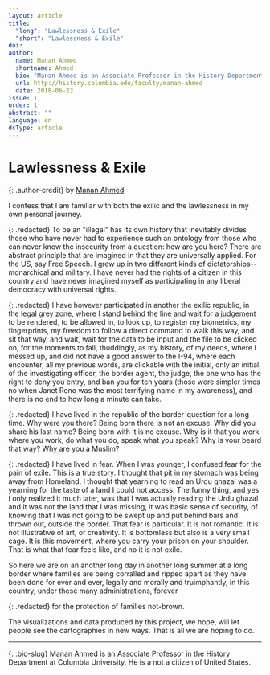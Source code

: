 ```yaml
---
layout: article
title: 
  "long": "Lawlessness & Exile"
  "short": "Lawlessness & Exile"
doi:
author: 
  name: Manan Ahmed
  shortname: Ahmed
  bio: "Manan Ahmed is an Associate Professor in the History Department at Columbia University."
  url: http://history.columbia.edu/faculty/manan-ahmed
  date: 2018-06-23
issue: 1
order: 1
abstract: ""
language: en
dcType: article
---
```


# Lawlessness & Exile

{: .author-credit} 
by [Manan Ahmed](https://history.columbia.edu/faculty/manan-ahmed/)

I confess that I am familiar with both the exilic and the lawlessness in my own personal journey.

{: .redacted} 
To be an "illegal" has its own history that inevitably divides those who have never had to experience such an ontology from those who can never know the insecurity from a question: how are you here? There are abstract principle that are imagined in that they are universally applied. For the US, say Free Speech. I grew up in two different kinds of dictatorships-- monarchical and military. I have never had the rights of a citizen in this country and have never imagined myself as participating in any liberal democracy with universal rights. 

{: .redacted} 
I have however participated in another the exilic republic, in the legal grey zone, where I stand behind the line and wait for a judgement to be rendered, to be allowed in, to look up, to register my biometrics, my fingerprints, my freedom to follow a direct command to walk this way, and sit that way, and wait, wait for the data to be input and the file to be clicked on, for the moments to fall, thuddingly, as my history, of my deeds, where I messed up, and did not have a good answer to the I-94, where each encounter, all my previous words, are clickable with the initial, only an initial, of the investigating officer, the border agent, the judge, the one who has the right to deny you entry, and ban you for ten years (those were simpler times no when Janet Reno was the most terrifying name in my awareness), and there is no end to how long a minute can take. 

{: .redacted} 
I have lived in the republic of the border-question for a long time. Why were you there? Being born there is not an excuse. Why did you share his last name? Being born with it is no excuse. Why is it that you work where you work, do what you do, speak what you speak? Why is your beard that way? Why are you a Muslim? 


{: .redacted} 
I have lived in fear. When I was younger, I confused fear for the pain of exile. This is a true story. I thought that pit in my stomach was being away from Homeland. I thought that yearning to read an Urdu ghazal was a yearning for the taste of a land I could not access. The funny thing, and yes I only realized it much later, was that I was actually reading the Urdu ghazal and it was not the land that I was missing, it was basic sense of security, of knowing that I was not going to be swept up and put behind bars and thrown out, outside the border. That fear is particular. It is not romantic. It is not illustrative of art, or creativity. It is bottomless but also is a very small cage. It is this movement, where you carry your prison on your shoulder. That is what that fear feels like, and no it is not exile. 


So here we are on an another long day in another long summer at a long border where families are being corralled and ripped apart as they have been done for ever and ever, legally and morally and truimphantly, in this country, under these many administrations, forever 

{: .redacted} 
for the protection of families not-brown. 

The visualizations and data produced by this project, we hope, will let people see the cartographies in new ways. That is all we are hoping to do. 


---

{: .bio-slug} 
Manan Ahmed is an Associate Professor in the History Department at Columbia University. He is a not a citizen of United States.
